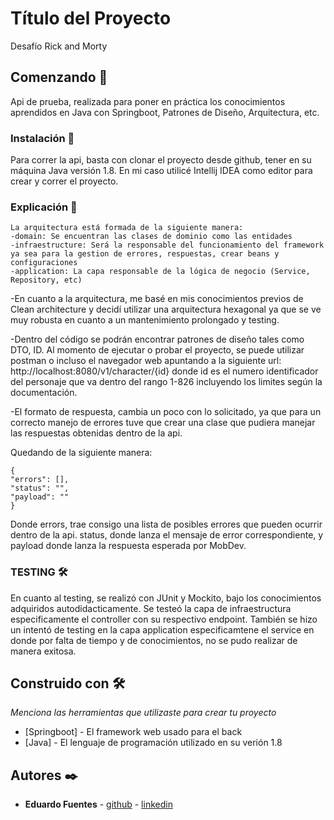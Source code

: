 # Título del Proyecto

Desafío Rick and Morty 

## Comenzando 🚀

Api de prueba, realizada para poner en práctica los conocimientos aprendidos en Java
con Springboot, Patrones de Diseño, Arquitectura, etc.


### Instalación 🔧

Para correr la api, basta con clonar el proyecto desde github, tener en su máquina
Java versión 1.8. En mi caso utilicé Intellij IDEA como editor para crear y correr el proyecto.

### Explicación 🔧

    La arquitectura está formada de la siguiente manera:
    -domain: Se encuentran las clases de dominio como las entidades
    -infraestructure: Será la responsable del funcionamiento del framework
    ya sea para la gestion de errores, respuestas, crear beans y configuraciones
    -application: La capa responsable de la lógica de negocio (Service, Repository, etc)

-En cuanto a la arquitectura, me basé en mis conocimientos previos de Clean architecture y decidí 
utilizar una arquitectura hexagonal ya que se ve muy robusta en cuanto a un mantenimiento prolongado y testing.

-Dentro del código se podrán encontrar patrones de diseño tales como DTO, ID.
Al momento de ejecutar o probar el proyecto, se puede utilizar postman o incluso el navegador web
apuntando a la siguiente url: http://localhost:8080/v1/character/{id} donde id es el numero identificador
del personaje que va dentro del rango 1-826 incluyendo los limites según la documentación.

-El formato de respuesta, cambia un poco con lo solicitado, ya que para un correcto manejo de errores
tuve que crear una clase que pudiera manejar las respuestas obtenidas dentro de la api.

Quedando de la siguiente manera:
    
    {
    "errors": [],
    "status": "",
    "payload": ""
    }

Donde errors, trae consigo una lista de posibles errores que pueden ocurrir dentro de la api.
status, donde lanza el mensaje de error correspondiente,
y payload donde lanza la respuesta esperada por MobDev.


### TESTING 🛠️

En cuanto al testing, se realizó con JUnit y Mockito, bajo los conocimientos adquiridos autodidacticamente.
Se testeó la capa de infraestructura especificamente el controller con su respectivo endpoint. 
También se hizo un intentó de testing en la capa application especificamtene el service
en donde por falta de tiempo y de conocimientos, no se pudo realizar de manera exitosa.

## Construido con 🛠️

_Menciona las herramientas que utilizaste para crear tu proyecto_

* [Springboot] - El framework web usado para el back
* [Java] - El lenguaje de programación utilizado en su verión 1.8


## Autores ✒️

* **Eduardo Fuentes**  - [github](https://github.com/eduardo732) - [linkedin](https://www.linkedin.com/in/eduardofuentesreyes/)
